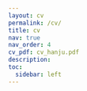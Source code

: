 ```yaml
---
layout: cv
permalink: /cv/
title: cv
nav: true
nav_order: 4
cv_pdf: cv_hanju.pdf
description: 
toc:
  sidebar: left
---
```

